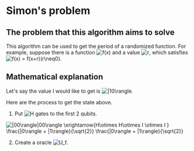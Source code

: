 # Simon's problem

## The problem that this algorithm aims to solve  
 This algorithm can be used to get the period of a randomized function. For example, suppose there is a function <img src="https://latex.codecogs.com/gif.latex?f(x)" title="f(x)" /> and a value <img src="https://latex.codecogs.com/gif.latex?r" title="r" />, which satisfies <img src="https://latex.codecogs.com/gif.latex?f(x)&space;=&space;f(x&plus;r)(r\neq0)" title="f(x) = f(x+r)(r\neq0)" />.    

## Mathematical explanation  
 Let's say the value I would like to get is <img src="https://latex.codecogs.com/gif.latex?|10\rangle" title="|10\rangle" />.  
 
Here are the process to get the state above.  

1. Put <img src="https://latex.codecogs.com/gif.latex?H" title="H" /> gates to the first 2 qubits.  
<img src="https://latex.codecogs.com/gif.latex?|00\rangle|00\rangle&space;\xrightarrow{H\otimes&space;H\otimes&space;I&space;\otimes&space;I&space;}&space;\frac{|0\rangle&space;&plus;&space;|1\rangle}{\sqrt{2}}&space;\frac{|0\rangle&space;&plus;&space;|1\rangle}{\sqrt{2}}" title="|00\rangle|00\rangle \xrightarrow{H\otimes H\otimes I \otimes I } \frac{|0\rangle + |1\rangle}{\sqrt{2}} \frac{|0\rangle + |1\rangle}{\sqrt{2}}" />  

2. Create a oracle <img src="https://latex.codecogs.com/gif.latex?U_f" title="U_f" />.  
